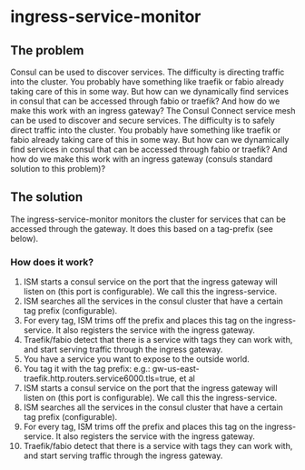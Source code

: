 # ingress-service-monitor
## The problem
Consul can be used to discover services.
The difficulty is directing traffic into the cluster. You probably have something like traefik or fabio already taking care of this in some way. But how can we dynamically find services in consul that can be accessed through fabio or traefik? And how do we make this work with an ingress gateway?
The Consul Connect service mesh can be used to discover and secure services.
The difficulty is to safely direct traffic into the cluster. You probably have something like traefik or fabio already taking care of this in some way. But how can we dynamically find services in consul that can be accessed through fabio or traefik? And how do we make this work with an ingress gateway (consuls standard solution to this problem)?
## The solution
The ingress-service-monitor monitors the cluster for services that can be accessed through the gateway. It does this based on a tag-prefix (see below).
### How does it work?
1. ISM starts a consul service on the port that the ingress gateway will listen on (this port is configurable). We call this the ingress-service.
2. ISM searches all the services in the consul cluster that have a certain tag prefix (configurable).
3. For every tag, ISM trims off the prefix and places this tag on the ingress-service. It also registers the service with the ingress gateway.
4. Traefik/fabio detect that there is a service with tags they can work with, and start serving traffic through the ingress gateway.
1. You have a service you want to expose to the outside world.
2. You tag it with the tag prefix: e.g.: gw-us-east-traefik.http.routers.service6000.tls=true, et al
2. ISM starts a consul service on the port that the ingress gateway will listen on (this port is configurable). We call this the ingress-service.
3. ISM searches all the services in the consul cluster that have a certain tag prefix (configurable).
4. For every tag, ISM trims off the prefix and places this tag on the ingress-service. It also registers the service with the ingress gateway.
5. Traefik/fabio detect that there is a service with tags they can work with, and start serving traffic through the ingress gateway.
